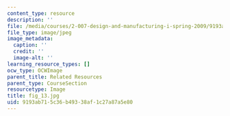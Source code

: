 ```yaml
---
content_type: resource
description: ''
file: /media/courses/2-007-design-and-manufacturing-i-spring-2009/9193ab715c36b49338af1c27a87a5e80_fig_13.jpg
file_type: image/jpeg
image_metadata:
  caption: ''
  credit: ''
  image-alt: ''
learning_resource_types: []
ocw_type: OCWImage
parent_title: Related Resources
parent_type: CourseSection
resourcetype: Image
title: fig_13.jpg
uid: 9193ab71-5c36-b493-38af-1c27a87a5e80
---
```


